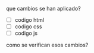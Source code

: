 que cambios se han aplicado?

-[ ] codigo html 
-[ ] codigo css 
-[ ] codigo js 

como  se verifican esos cambios?
